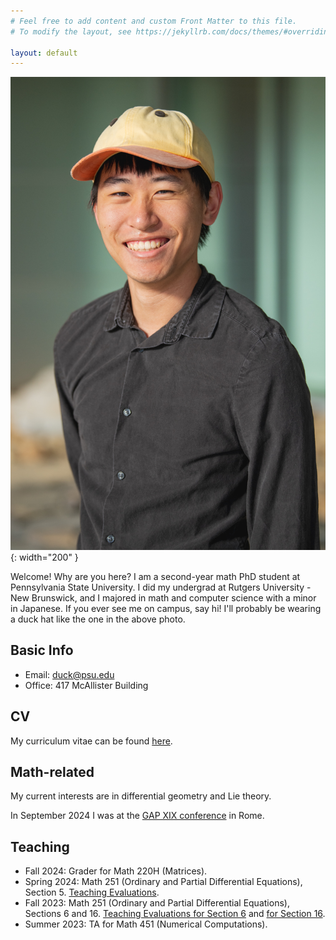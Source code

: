 ```yaml
---
# Feel free to add content and custom Front Matter to this file.
# To modify the layout, see https://jekyllrb.com/docs/themes/#overriding-theme-defaults

layout: default
---
```


![a picture of me](Ko,Sangjun-2.jpg "Ko,Sangjun-2.jpg"){: width="200" }

Welcome! Why are you here? I am a second-year math PhD student at Pennsylvania State University.  I did my undergrad at Rutgers University - New Brunswick, and I majored in math and computer science with a minor in Japanese. If you ever see me on campus, say hi! I'll probably be wearing a duck hat like the one in the above photo.  

## Basic Info

- Email: <duck@psu.edu>
- Office: 417 McAllister Building

## CV

My curriculum vitae can be found [here](cv.pdf). 

## Math-related

My current interests are in differential geometry and Lie theory. 

In September 2024 I was at the [GAP XIX conference](https://www1.mat.uniroma1.it/~fiorenza/GAP-Rome/GAP-XIX-2024-Rome.html) in Rome. 

## Teaching

- Fall 2024: Grader for Math 220H (Matrices).
- Spring 2024: Math 251 (Ordinary and Partial Differential Equations), Section 5. [Teaching Evaluations](SEEQInstructorReport_SP24Section5.pdf).
- Fall 2023: Math 251 (Ordinary and Partial Differential Equations), Sections 6 and 16. [Teaching Evaluations for Section 6](SEEQInstructorReport_FA23Section6.pdf) and [for Section 16](SEEQInstructorReport_FA23Section16.pdf).
- Summer 2023: TA for Math 451 (Numerical Computations).